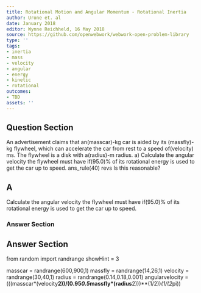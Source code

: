 ```yaml
---
title: Rotational Motion and Angular Momentum - Rotational Inertia
author: Urone et. al
date: January 2018
editor: Wynne Reichheld, 16 May 2018
source: https://github.com/openwebwork/webwork-open-problem-library
type: ''
tags:
- inertia
- mass
- velocity
- angular
- energy
- kinetic
- rotational
outcomes:
- TBD
assets: ''
---
```


## Question Section 

An advertisement claims that an(masscar)-kg car is aided by its
(massfly)-kg flywheel, which can accelerate the car from rest to a speed of(velocity) ms. The flywheel is a disk with a(radius)-m radius. 
a) Calculate the angular velocity the flywheel must have if(95.0)% of its rotational energy is used to get the car up to speed.
ans_rule(40) revs
Is this reasonable?
## A
Calculate the angular velocity the flywheel must have if(95.0)% of its rotational energy is used to get the car up to speed.
### Answer Section


## Answer Section

from random import randrange
showHint = 3

masscar = randrange(600,900,1)
massfly = randrange(14,26,1)
velocity = randrange(30,40,1)
radius = randrange(0.14,0.18,0.001)
angularvelocity =(((masscar*(velocity**2))/(0.95*0.5*massfly*(radius**2)))**(1/2))*(1/(2*pi))